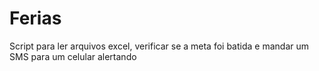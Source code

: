 # Ferias
Script para ler arquivos excel, verificar se a meta foi batida e mandar um SMS para um celular alertando
